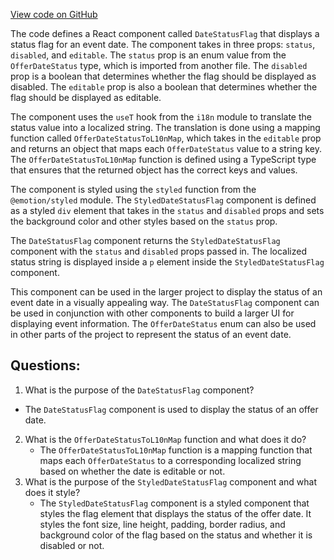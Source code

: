 [View code on GitHub](https://github.com/technologiestiftung/kulturdaten-frontend/blob/master/components/DateList/DateStatusFlag.tsx)

The code defines a React component called `DateStatusFlag` that displays a status flag for an event date. The component takes in three props: `status`, `disabled`, and `editable`. The `status` prop is an enum value from the `OfferDateStatus` type, which is imported from another file. The `disabled` prop is a boolean that determines whether the flag should be displayed as disabled. The `editable` prop is also a boolean that determines whether the flag should be displayed as editable.

The component uses the `useT` hook from the `i18n` module to translate the status value into a localized string. The translation is done using a mapping function called `OfferDateStatusToL10nMap`, which takes in the `editable` prop and returns an object that maps each `OfferDateStatus` value to a string key. The `OfferDateStatusToL10nMap` function is defined using a TypeScript type that ensures that the returned object has the correct keys and values.

The component is styled using the `styled` function from the `@emotion/styled` module. The `StyledDateStatusFlag` component is defined as a styled `div` element that takes in the `status` and `disabled` props and sets the background color and other styles based on the `status` prop.

The `DateStatusFlag` component returns the `StyledDateStatusFlag` component with the `status` and `disabled` props passed in. The localized status string is displayed inside a `p` element inside the `StyledDateStatusFlag` component.

This component can be used in the larger project to display the status of an event date in a visually appealing way. The `DateStatusFlag` component can be used in conjunction with other components to build a larger UI for displaying event information. The `OfferDateStatus` enum can also be used in other parts of the project to represent the status of an event date.
## Questions: 
 1. What is the purpose of the `DateStatusFlag` component?
   - The `DateStatusFlag` component is used to display the status of an offer date.
2. What is the `OfferDateStatusToL10nMap` function and what does it do?
   - The `OfferDateStatusToL10nMap` function is a mapping function that maps each `OfferDateStatus` to a corresponding localized string based on whether the date is editable or not.
3. What is the purpose of the `StyledDateStatusFlag` component and what does it style?
   - The `StyledDateStatusFlag` component is a styled component that styles the flag element that displays the status of the offer date. It styles the font size, line height, padding, border radius, and background color of the flag based on the status and whether it is disabled or not.